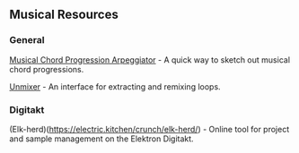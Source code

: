 ## Musical Resources

### General

[Musical Chord Progression Arpeggiator](https://codepen.io/jakealbaugh/full/qNrZyw) - A quick way to sketch out musical chord progressions.

[Unmixer](https://unmixer.ongaaccel.jp/) - An interface for extracting and remixing loops.

### Digitakt

(Elk-herd)(https://electric.kitchen/crunch/elk-herd/) - Online tool for project and sample management on the Elektron Digitakt.
